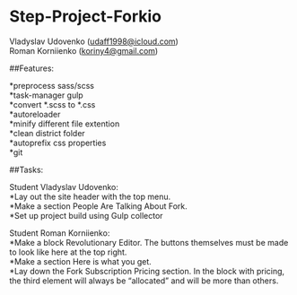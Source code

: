 # Step-Project-Forkio

Vladyslav Udovenko (udaff1998@icloud.com)<br>
Roman Korniienko (koriny4@gmail.com)

##Features: 

*preprocess sass/scss<br>
*task-manager gulp<br>
*convert *.scss to *.css<br>
*autoreloader<br>
*minify different file extention<br>
*clean district folder<br>
*autoprefix css properties<br>
*git<br>

##Tasks:

Student Vladyslav Udovenko:<br>
*Lay out the site header with the top menu.<br>
*Make a section People Are Talking About Fork.<br>
*Set up project build using Gulp collector<br>

Student Roman Korniienko:<br>
*Make a block Revolutionary Editor. The buttons themselves must be made to look like here at the top right.<br>
*Make a section Here is what you get.<br>
*Lay down the Fork Subscription Pricing section. In the block with pricing, the third element will always be “allocated” and will be more than others.<br>
